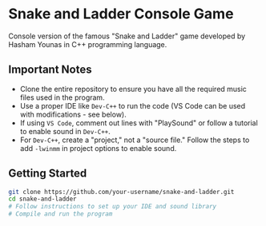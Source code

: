 # Snake and Ladder Console Game

Console version of the famous "Snake and Ladder" game developed by Hasham Younas in C++ programming language.

## Important Notes

- Clone the entire repository to ensure you have all the required music files used in the program.
- Use a proper IDE like `Dev-C++` to run the code (VS Code can be used with modifications - see below).
- If using `VS Code`, comment out lines with "PlaySound" or follow a tutorial to enable sound in `Dev-C++`.
- For `Dev-C++`, create a "project," not a "source file." Follow the steps to add `-lwinmm` in project options to enable sound.

## Getting Started

```bash
git clone https://github.com/your-username/snake-and-ladder.git
cd snake-and-ladder
# Follow instructions to set up your IDE and sound library
# Compile and run the program
